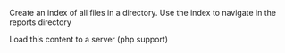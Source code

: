 Create an index of all files in a directory.
Use the index to navigate in the reports directory

Load this content to a server  (php support)